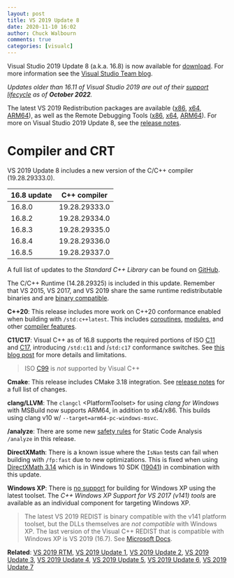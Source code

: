 ```yaml
---
layout: post
title: VS 2019 Update 8
date: 2020-11-10 16:02
author: Chuck Walbourn
comments: true
categories: [visualc]
---
```


Visual Studio 2019 Update 8 (a.k.a. 16.8) is now available for [download](https://visualstudio.microsoft.com/downloads/). For more information see the [Visual Studio Team blog](https://devblogs.microsoft.com/visualstudio/visual-studio-2019-v16-8/).
<!--more-->

<em>Updates older than 16.11 of Visual Studio 2019 are out of their [support lifecycle](https://docs.microsoft.com/lifecycle/products/visual-studio-2019) as of <b>October 2022</b>.</em>

The latest VS 2019 Redistribution packages are available ([x86](https://aka.ms/vs/16/release/VC_redist.x86.exe), [x64](https://aka.ms/vs/16/release/VC_redist.x64.exe), [ARM64](https://aka.ms/vs/16/release/VC_redist.arm64.exe)), as well as the Remote Debugging Tools ([x86](https://aka.ms/vs/16/release/RemoteTools.x86ret.enu.exe), [x64](https://aka.ms/vs/16/release/RemoteTools.amd64ret.enu.exe), [ARM64](https://aka.ms/vs/16/release/RemoteTools.arm64ret.enu.exe)). For more on Visual Studio 2019 Update 8, see the [release notes](https://docs.microsoft.com/en-us/visualstudio/releases/2019/release-notes).

<h1>Compiler and CRT</h1>

VS 2019 Update 8 includes a new version of the C/C++ compiler (19.28.29333.0).

16.8 update | C++ compiler
--|--
16.8.0 | 19.28.29333.0
16.8.2 | 19.28.29334.0
16.8.3 | 19.28.29335.0
16.8.4 | 19.28.29336.0
16.8.5 | 19.28.29337.0

A full list of updates to the *Standard C++ Library* can be found on [GitHub](https://github.com/microsoft/STL/wiki/VS-2019-Changelog#vs-2019-168).

The C/C++ Runtime (14.28.29325) is included in this update. Remember that VS 2015, VS 2017, and VS 2019 share the same runtime redistributable binaries and are [binary compatible](https://docs.microsoft.com/en-us/cpp/porting/binary-compat-2015-2017).

<strong>C++20</strong>: This release includes more work on C++20 conformance enabled when building with ``/std:c++latest``. This includes [coroutines](https://devblogs.microsoft.com/cppblog/c-coroutines-in-visual-studio-2019-version-16-8/), [modules](https://devblogs.microsoft.com/cppblog/standard-c20-modules-support-with-msvc-in-visual-studio-2019-version-16-8/), and other [compiler features](https://devblogs.microsoft.com/cppblog/c20-features-in-visual-studio-2019-versions-16-7-and-16-8/).

<strong>C11/C17</strong>: Visual C++ as of 16.8 supports the required portions of ISO [C11](https://en.wikipedia.org/wiki/C11_%28C_standard_revision%29) and [C17](https://en.wikipedia.org/wiki/C17_(C_standard_revision)), introducing ``/std:c11`` and /``std:c17`` conformance switches. See [this blog post](https://devblogs.microsoft.com/cppblog/c11-and-c17-standard-support-arriving-in-msvc/) for more details and limitations.

> ISO [C99](https://en.wikipedia.org/wiki/C99) is *not*  supported by Visual C++

<strong>Cmake</strong>: This release includes CMake 3.18 integration. See [release notes](https://cmake.org/cmake/help/v3.18/release/3.18.html) for a full list of changes.

<strong>clang/LLVM</strong>: The ``clangcl`` &lt;PlatformToolset&gt; for using *clang for Windows* with MSBuild now supports ARM64, in addition to x64/x86. This builds using clang v10 w/ ``--target=arm64-pc-windows-msvc``.

<strong>/analyze</strong>: There are some new [safety rules](https://devblogs.microsoft.com/cppblog/even-more-new-safety-rules-in-c-code-analysis/) for Static Code Analysis ``/analyze`` in this release.

<strong>DirectXMath</strong>: There is a known issue where the <code>IsNan</code> tests can fail when building with <code>/fp:fast</code> due to new optimizations. This is fixed when using [DirectXMath 3.14](https://walbourn.github.io/directxmath-3.14/) which is in Windows 10 SDK ([19041](https://walbourn.github.io/windows-10-may-2020-update-sdk/)) in combination with this update.

<strong>Windows XP</strong>: There is [no support](https://docs.microsoft.com/en-us/cpp/porting/features-deprecated-in-visual-studio?view=vs-2019) for building for Windows XP using the latest toolset. The *C++ Windows XP Support for VS 2017 (v141) tools* are available as an individual component for targeting Windows XP.

> The latest VS 2019 REDIST is binary compatible with the v141 platform toolset, but the DLLs themselves are *not compatible* with Windows XP. The last version of the Visual C++ REDIST that is compatible with Windows XP is VS 2019 (16.7). See [Microsoft Docs](https://docs.microsoft.com/en-us/cpp/build/configuring-programs-for-windows-xp).

<strong>Related</strong>: <a href="https://walbourn.github.io/visual-studio-2019/">VS 2019 RTM</a>, <a href="https://walbourn.github.io/vs-2019-update-1/">VS 2019 Update 1</a>, <a href="https://walbourn.github.io/vs-2019-update-2/">VS 2019 Update 2</a>, <a href="https://walbourn.github.io/vs-2019-update-3/">VS 2019 Update 3</a>, <a href="https://walbourn.github.io/vs-2019-update-4/">VS 2019 Update 4</a>, <a href="https://walbourn.github.io/vs-2019-update-5/">VS 2019 Update 5</a>, <a href="https://walbourn.github.io/vs-2019-update-6/">VS 2019 Update 6</a>, <a href="https://walbourn.github.io/vs-2019-update-7/">VS 2019 Update 7</a>
